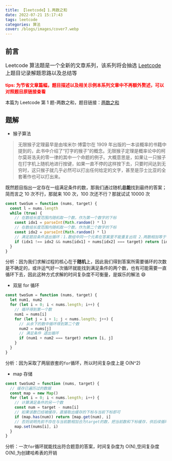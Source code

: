 ```yaml
---
title: 【leetcode】1.两数之和
date: 2022-07-21 15:17:43
tags: leetcode
categories: 算法
cover: /blogs/images/cover7.webp
---
```


## 前言

<p style="font-size:16px">Leetcode 算法题是一个全新的文章系列，该系列将会抽选 <a href="https://leetcode.cn/">Leetcode</a> 上题目记录解题思路以及总结等</p>
<b style="font-size:14px;color:red">tips: 为节省文章篇幅，题目描述以及相关示例本系列文章中不再额外赘述，可以对照题目原链接查看</b>

本篇为 Leetcode 第 1 题-两数之和，题目链接：[两数之和](https://leetcode.cn/problems/two-sum/)

## 题解

- 猴子算法

> 无限猴子定理最早是由埃米尔·博雷尔在 1909 年出版的一本谈概率的书籍中提到的，此书中介绍了“打字的猴子”的概念。无限猴子定理是概率论中的柯尔莫哥洛夫的零一律的其中一个命题的例子。大概意思是，如果让一只猴子在打字机上随机地进行按键，如果一直不停的这样按下去，只要时间达到无穷时，这只猴子就几乎必然可以打出任何给定的文字，甚至是莎士比亚的全套著作也可以打出来。

既然题目指出一定存在一组满足条件的数，那我们通过随机**总能**找到最终的答案；简而言之 10 次不行，那就来 100 次，100 次还不行？那就试试 10000 次

```js
const twoSum = function (nums, target) {
  const l = nums.length
  while (true) {
    // 在数组长度范围内随机取一个数，作为第一个数字的下标
    const idx1 = parseInt(Math.random() * l)
    // 在数组长度范围内随机取一个数，作为第二个数字的下标
    const idx2 = parseInt(Math.random() * l)
    // 满足题目条件退出循环：1.数组中同一个元素在答案里不能重复出现 2.两数相加等于target
    if (idx1 !== idx2 && nums[idx1] + nums[idx2] === target) return [idx1, idx2]
  }
}
```

分析：因为我们求解过程的核心在于**随机**上，因此我们得到答案所需要循环的次数是不确定的，或许运气好一次循环就能找到满足条件的两个数，也有可能需要一直循环下去，因此这种方式求解的时间复杂度不可衡量，是娱乐的解法 😄

- 双层 for 循环

```js
const twoSum = function (nums, target) {
  let num1, num2
  for (let i = 0; i < nums.length; i++) {
    // 循环得到第一个数
    num1 = nums[i]
    for (let j = i + 1; j < nums.length; j++) {
      // 从余下的数中循环得到第二个数
      num2 = nums[j]
      // 满足条件 退出循环
      if (num1 + num2 === target) return [i, j]
    }
  }
}
```

分析：因为采取了两层嵌套的`for`循环，所以时间复杂度上是 O(N^2)

- map 存储

```js
const twoSum2 = function (nums, target) {
  // 缓存已遍历过的数据
  const map = new Map()
  for (let i = 0; i < nums.length; i++) {
    // 计算满足条件的另一个数
    const num = target - nums[i]
    // 如果该数已经被缓存，直接取出缓存的下标与当前下标即可
    if (map.has(num)) return [map.get(num), i]
    // 否则说明先前不存在与当前数相加合为target的数，把当前数和下标缓存，供后续循环判断
    map.set(nums[i], i)
  }
}
```

分析：一次`for`循环就能找出符合题意的答案，时间复杂度为 O(N),空间复杂度 O(N),为创建哈希表的开销
